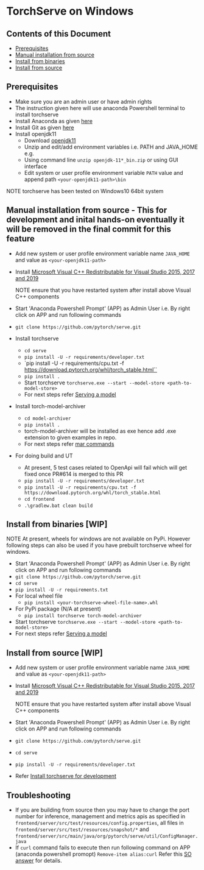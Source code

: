 # TorchServe on Windows

## Contents of this Document

* [Prerequisites](#prerequisites)
* [Manual installation from source](#manual_installation_from_source)
* [Install from binaries](#install-from-binaries)
* [Install from source](#install-from-source)

## Prerequisites

 - Make sure you are an admin user or have admin rights
 - The instruction given here will use anaconda Powershell terminal to install torchserve
 - Install Anaconda as given [here](https://docs.anaconda.com/anaconda/install/windows/)
 - Install Git as given [here](https://github.com/git-for-windows/git/releases/download/v2.28.0.windows.1/Git-2.28.0-64-bit.exe)
 - Install openjdk11
    - Download [openjdk11](https://download.java.net/java/GA/jdk11/9/GPL/openjdk-11.0.2_windows-x64_bin.zip)
    - Unzip and edit/add environment variables i.e. PATH and JAVA_HOME
    e.g.
    - Using command line `unzip openjdk-11*_bin.zip` or using GUI interface
    - Edit system or user profile environment variable `PATH` value and append path `<your-openjdk11-path>\bin`

NOTE torchserve has been tested on Windows10 64bit system

## Manual installation from source -  This for development and inital hands-on eventually it will be removed in the final commit for this feature

 - Add new system or user profile environment variable name `JAVA_HOME` and value as `<your-openjdk11-path>`
 - Install [Microsoft Visual C++ Redistributable for Visual Studio 2015, 2017 and 2019](https://support.microsoft.com/en-in/help/2977003/the-latest-supported-visual-c-downloads)
 
   NOTE ensure that you have restarted system after install above Visual C++ components
 - Start 'Anaconda Powershell Prompt' (APP) as Admin User i.e. By right click on APP and run following commands
 - `git clone https://github.com/pytorch/serve.git`
 - Install torchserve 
     - `cd serve`
     - `pip install -U -r requirements/developer.txt`
     - `pip install -U -r requirements/cpu.txt -f  https://download.pytorch.org/whl/torch_stable.html``
     - `pip install .`
     - Start torchserve `torchserve.exe --start --model-store <path-to-model-store>`
     - For next steps refer [Serving a model](https://github.com/pytorch/serve#serve-a-model)
  - Install torch-model-archiver
    - `cd model-archiver`
    - `pip install .`
    - torch-model-archiver will be installed as exe hence add .exe extension to given examples in repo.
    - For next steps refer [mar commands](https://github.com/pytorch/serve/tree/master/model-archiver#torch-model-archiver-command-line-interface)
  - For doing build and UT
    - At present, 5 test cases related to OpenApi will fail which will get fixed once PR#614 is merged to this PR
    - `pip install -U -r requirements/developer.txt`
    - `pip install -U -r requirements/cpu.txt -f  https://download.pytorch.org/whl/torch_stable.html`
    - `cd frontend`
    - `.\gradlew.bat clean build`

## Install from binaries [WIP]

NOTE At present, wheels for windows are not available on PyPi. However following steps can also be used if you have prebuilt torchserve wheel for windows.

 - Start 'Anaconda Powershell Prompt' (APP) as Admin User i.e. By right click on APP and run following commands
 - `git clone https://github.com/pytorch/serve.git`
 - `cd serve`
 - `pip install -U -r requirements.txt`
 - For local wheel file
    - `pip install <your-torchserve-wheel-file-name>.whl`
 - For PyPi package (N/A at present)
    - `pip install torchserve torch-model-archiver`
 - Start torchserve `torchserve.exe --start --model-store <path-to-model-store>`
 - For next steps refer [Serving a model](https://github.com/pytorch/serve#serve-a-model)
    
## Install from source [WIP]

 - Add new system or user profile environment variable name `JAVA_HOME` and value as `<your-openjdk11-path>`
 - Install [Microsoft Visual C++ Redistributable for Visual Studio 2015, 2017 and 2019](https://support.microsoft.com/en-in/help/2977003/the-latest-supported-visual-c-downloads)
 
   NOTE ensure that you have restarted system after install above Visual C++ components
 - Start 'Anaconda Powershell Prompt' (APP) as Admin User i.e. By right click on APP and run following commands
 - `git clone https://github.com/pytorch/serve.git`
 - `cd serve`
 - `pip install -U -r requirements/developer.txt`
 - Refer [Install torchserve for development](https://github.com/pytorch/serve#install-torchserve-for-development)

## Troubleshooting
 - If you are building from source then you may have to change the port number for inference, management and metrics apis as specified in `frontend/server/src/test/resources/config.properties`,
   all files in `frontend/server/src/test/resources/snapshot/*` and `frontend/server/src/main/java/org/pytorch/serve/util/ConfigManager.java`
 - If `curl` command fails to execute then run following command on APP (anaconda powershell promopt)
 `Remove-item alias:curl`
 Refer this [SO answer](https://stackoverflow.com/questions/25044010/running-curl-on-64-bit-windows) for details.
